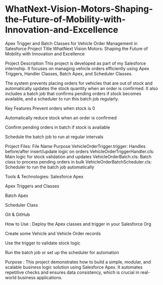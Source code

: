 # WhatNext-Vision-Motors-Shaping-the-Future-of-Mobility-with-Innovation-and-Excellence
Apex Trigger and Batch Classes for Vehicle Order Management in Salesforce
Project Title
WhatNext Vision Motors: Shaping the Future of Mobility with Innovation and Excellence

Project Description
This project is developed as part of my Salesforce internship. It focuses on managing vehicle orders efficiently using Apex Triggers, Handler Classes, Batch Apex, and Scheduler Classes.

The system prevents placing orders for vehicles that are out of stock and automatically updates the stock quantity when an order is confirmed. It also includes a batch job that confirms pending orders if stock becomes available, and a scheduler to run this batch job regularly.

Key Features
Prevent orders when stock is 0

Automatically reduce stock when an order is confirmed

Confirm pending orders in batch if stock is available

Schedule the batch job to run at regular intervals

Project Files:
File Name	Purpose
VehicleOrderTrigger.trigger: Handles before/after insert/update logic on orders
VehicleOrderTriggerHandler.cls: Main logic for stock validation and updates
VehicleOrderBatch.cls: Batch class to process pending orders in bulk
VehicleOrderBatchScheduler.cls: Scheduler to run the batch job automatically

Tools & Technologies:
Salesforce Apex

Apex Triggers and Classes

Batch Apex

Scheduler Class

Git & GitHub

How to Use :
Deploy the Apex classes and trigger in your Salesforce Org

Create some Vehicle and Vehicle Order records

Use the trigger to validate stock logic

Run the batch job or set up the scheduler for automation

Purpose :
This project demonstrates how to build a simple, modular, and scalable business logic solution using Salesforce Apex. It automates repetitive checks and ensures data consistency, which is crucial in real-world business applications.

